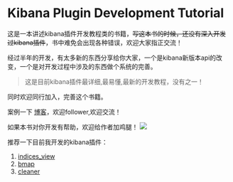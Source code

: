 # Kibana Plugin Development Tutorial

这是一本讲述kibana插件开发教程类的书籍，~~写这本书的时候，还没有深入开发过kibana插件~~，书中难免会出现各种错误，欢迎大家指正交流！

经过半年的开发，有太多新的东西分享给你大家，一个是kibana新版本api的改变，一个是对开发过程中涉及的东西做个系统的完善。

> 这是目前kibana插件最详细,最易懂,最新的开发教程，没有之一！

同时欢迎同行加入，完善这个书籍。



案例一下 [博客](http://trumandu.github.io/)，欢迎follower,欢迎交流！


如果本书对你开发有帮助，欢迎给作者加鸡腿！
![](http://trumandu.github.io/images/wechatpay.jpg)

推荐一下目前我开发的kibana插件：
1. [indices_view](https://github.com/TrumanDu/indices_view)
2. [bmap](https://github.com/TrumanDu/bmap)
3. [cleaner]()


